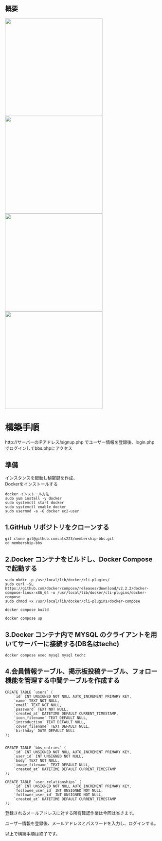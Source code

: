## 概要

<img src="https://user-images.githubusercontent.com/83529682/215229590-168d5fe2-d810-4e28-b8b7-7121b5ea11f0.png" width="320px">
<img src="https://user-images.githubusercontent.com/83529682/215229599-67b28c45-72f3-4864-ac22-893c32a05b69.png" width="320px">
<img src="https://user-images.githubusercontent.com/83529682/215229614-e3d3729d-59c8-459f-83c8-650149ff1544.png" width="320px">
<img src="https://user-images.githubusercontent.com/83529682/215229620-ffb9c993-404d-4b5a-857e-36103955ee8d.png" width="320px"> 


# 構築手順

http://サーバーのIPアドレス/signup.php でユーザー情報を登録後、login.php でログインしてbbs.phpにアクセス

## 準備
インスタンスを起動し秘密鍵を作成、<br>
Dockerをインストールする
```
docker インストール方法
sudo yum install -y docker
sudo systemctl start docker
sudo systemctl enable docker
sudo usermod -a -G docker ec2-user

```



## 1.GitHub リポジトリをクローンする

```
git clone git@github.com:ats223/membership-bbs.git
cd membership-bbs
```

## 2.Docker コンテナをビルドし、Docker Composeで起動する

```
sudo mkdir -p /usr/local/lib/docker/cli-plugins/
sudo curl -SL https://github.com/docker/compose/releases/download/v2.2.2/docker-compose-linux-x86_64 -o /usr/local/lib/docker/cli-plugins/docker-compose
sudo chmod +x /usr/local/lib/docker/cli-plugins/docker-compose

docker compose build

docker compose up
```

## 3.Docker コンテナ内で MYSQL のクライアントを用いてサーバーに接続する(DB名はtechc)

```
docker compose exec mysql mysql techc
```

## 4.会員情報テーブル、掲示板投稿テーブル、フォロー機能を管理する中間テーブルを作成する
```
CREATE TABLE `users` (
    `id` INT UNSIGNED NOT NULL AUTO_INCREMENT PRIMARY KEY,
    `name` TEXT NOT NULL,
    `email` TEXT NOT NULL,
    `password` TEXT NOT NULL,
    `created_at` DATETIME DEFAULT CURRENT_TIMESTAMP,
    `icon_filename` TEXT DEFAULT NULL,
    `introduction` TEXT DEFAULT NULL,
    `cover_filename` TEXT DEFAULT NULL,
    `birthday` DATE DEFAULT NULL
);
```
```

CREATE TABLE `bbs_entries` (
    `id` INT UNSIGNED NOT NULL AUTO_INCREMENT PRIMARY KEY,
    `user_id` INT UNSIGNED NOT NULL,
    `body` TEXT NOT NULL,
    `image_filename` TEXT DEFAULT NULL,
    `created_at` DATETIME DEFAULT CURRENT_TIMESTAMP
);
```

```
CREATE TABLE `user_relationships` (
    `id` INT UNSIGNED NOT NULL AUTO_INCREMENT PRIMARY KEY,
    `followee_user_id` INT UNSIGNED NOT NULL,
    `follower_user_id` INT UNSIGNED NOT NULL,
    `created_at` DATETIME DEFAULT CURRENT_TIMESTAMP
);
```

登録されるメールアドレスに対する所有確認作業は今回は省きます。

ユーザー情報を登録後、メールアドレスとパスワードを入力し、ログインする。

以上で構築手順は終了です。

